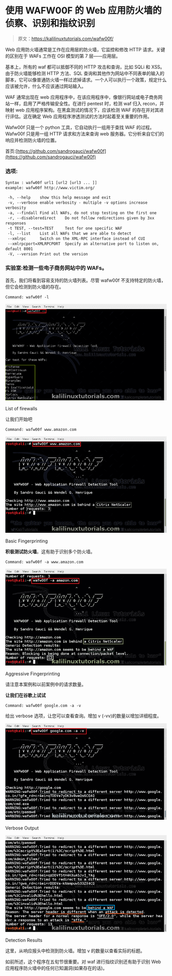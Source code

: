 # 使用 WAFW00F 的 Web 应用防火墙的侦察、识别和指纹识别

> 原文：<https://kalilinuxtutorials.com/wafw00f/>

Web 应用防火墙通常是工作在应用层的防火墙，它监控和修改 HTTP 请求。关键的区别在于 WAFs 工作在 OSI 模型的第 7 层——应用层。

基本上，所有的 waf 都可以抵御不同的 HTTP 攻击和查询，比如 SQLi 和 XSS。由于防火墙能够检测 HTTP 方法、SQL 查询和其他作为网站中不同表单的输入的脚本，它可以像普通防火墙一样过滤掉请求。一个人可以执行一个政策，规定什么应该被允许，什么不应该通过网站输入。

WAF 通常出现在 web 应用程序中，在该应用程序中，像银行网站或电子商务网站一样，启用了严格传输安全性。在进行 pentest 时，检测 waf 归入 recon，并映射 web 应用程序架构。在黑盒测试的情况下，应该检测 WAF 的存在并对其进行评估。这在确定 Web 应用程序渗透测试的方法时起着至关重要的作用。

Wafw00f 只是一个 python 工具，它自动执行一组用于查找 WAF 的过程。Wafw00f 只是用一组 HTTP 请求和方法来查询 web 服务器。它分析来自它们的响应并检测防火墙的位置。

首页:[https://github.com/sandrogauci/wafw00f](https://github.com/sandrogauci/wafw00f)

### 选项:

```
Syntax : wafw00f url1 [url2 [url3 ... ]]
example: wafw00f http://www.victim.org/
```

```
 -h, --help    show this help message and exit
 -v, --verbose enable verbosity - multiple -v options increase verbosity
 -a, --findall Find all WAFs, do not stop testing on the first one
 -r, --disableredirect    Do not follow redirections given by 3xx responses
 -t TEST, --test=TEST     Test for one specific WAF
 -l, --list    List all WAFs that we are able to detect
 --xmlrpc      Switch on the XML-RPC interface instead of CUI
 --xmlrpcport=XMLRPCPORT  Specify an alternative port to listen on, default 8001
 -V, --version Print out the version
```

### 实验室:检测一些电子商务网站中的 WAFs。

首先，我们将看到容易支持的防火墙列表。尽管 wafw00f 不支持特定的防火墙，但它会检测到防火墙的存在。

```
Command: wafw00f -l
```

[![wafw00f](img/1389ed2fa2238711108cf94e5f40d168.png)](http://kalilinuxtutorials.com/ig/wafw00f/attachment/wafw00f1/#main)

List of firewalls

让我们开始吧

```
Command: wafw00f www.amazon.com
```

[![wafw00f](img/832cb86e48f62a61c12750e61c4caba5.png)](http://kalilinuxtutorials.com/ig/wafw00f/attachment/wafw00f2/#main)

Basic Fingerprinting

**积极测试防火墙**。这有助于识别多个防火墙。

```
Command: wafw00f -a www.amazon.com
```

[![wafw00f](img/c7f2bd764de2d184f470e42ebbe92203.png)](http://kalilinuxtutorials.com/ig/wafw00f/attachment/wafw00f3/#main)

Aggressive Fingerprinting

请注意本案例和以前案例中的请求数量。

**让我们在谷歌上试试**

```
Command: wafw00f google.com -a -v
```

给出 verbose 选项，让您可以查看查询。增加 v (-vv)的数量以增加详细程度。

[![wafw00f](img/6ff48b5155fa8d08906b5d3df0b16704.png)](http://kalilinuxtutorials.com/ig/wafw00f/attachment/wafw00f4/#main)

Verbose Output

[![wafw00f](img/8b70c70692e49afe2cd721fda780d8a6.png)](http://kalilinuxtutorials.com/ig/wafw00f/attachment/wafw00f5/#main)

Detection Results

这里，从响应报头中检测到防火墙。增加 v 的数量以查看实际的标题。

如前所述，这个程序在五旬节很重要。对 waf 进行指纹识别还有助于识别 Web 应用程序防火墙中的任何已知漏洞(如果存在的话)。